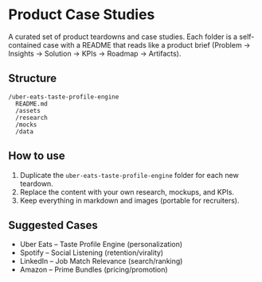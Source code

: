 # Product Case Studies

A curated set of product teardowns and case studies. Each folder is a self-contained case with a README that reads like a product brief (Problem → Insights → Solution → KPIs → Roadmap → Artifacts).

## Structure
```
/uber-eats-taste-profile-engine
  README.md
  /assets
  /research
  /mocks
  /data
```

## How to use
1. Duplicate the `uber-eats-taste-profile-engine` folder for each new teardown.
2. Replace the content with your own research, mockups, and KPIs.
3. Keep everything in markdown and images (portable for recruiters).

## Suggested Cases
- Uber Eats – Taste Profile Engine (personalization)
- Spotify – Social Listening (retention/virality)
- LinkedIn – Job Match Relevance (search/ranking)
- Amazon – Prime Bundles (pricing/promotion)
